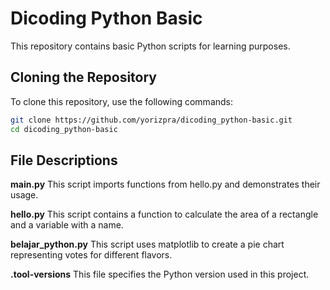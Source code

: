 # Dicoding Python Basic

This repository contains basic Python scripts for learning purposes.

## Cloning the Repository

To clone this repository, use the following commands:

```sh
git clone https://github.com/yorizpra/dicoding_python-basic.git
cd dicoding_python-basic
```

## File Descriptions
**main.py**
This script imports functions from hello.py and demonstrates their usage.

**hello.py**
This script contains a function to calculate the area of a rectangle and a variable with a name.

**belajar_python.py**
This script uses matplotlib to create a pie chart representing votes for different flavors.

**.tool-versions**
This file specifies the Python version used in this project.